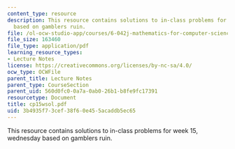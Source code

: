 ```yaml
---
content_type: resource
description: This resource contains solutions to in-class problems for week 15, wednesday
  based on gamblers ruin.
file: /ol-ocw-studio-app/courses/6-042j-mathematics-for-computer-science-fall-2005/3b4935f73cef38f60e455acaddb5ec65_cp15wsol.pdf
file_size: 163460
file_type: application/pdf
learning_resource_types:
- Lecture Notes
license: https://creativecommons.org/licenses/by-nc-sa/4.0/
ocw_type: OCWFile
parent_title: Lecture Notes
parent_type: CourseSection
parent_uid: 560d0fc0-0a7a-0ab0-26b1-b8fe9fc17391
resourcetype: Document
title: cp15wsol.pdf
uid: 3b4935f7-3cef-38f6-0e45-5acaddb5ec65
---
```

This resource contains solutions to in-class problems for week 15, wednesday based on gamblers ruin.